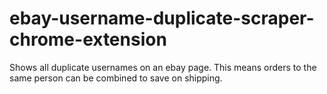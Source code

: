 # ebay-username-duplicate-scraper-chrome-extension

Shows all duplicate usernames on an ebay page. This means orders to the same person can be combined to save on shipping. 